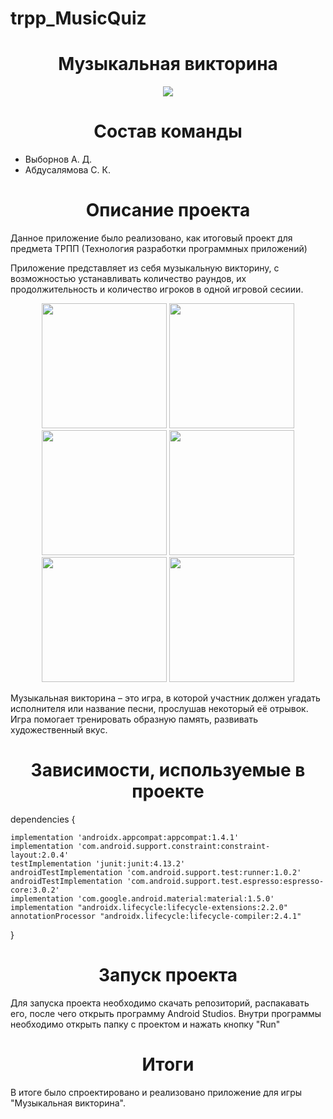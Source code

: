 # trpp_MusicQuiz
<h1 align="center">Музыкальная викторина</h1>
<p align="center">
<img src="https://img.shields.io/badge/version-1.0.0-darkblue">
</p>

<h1 align="center">Состав команды</h1>
<ul>
    <li>Выборнов А. Д.</li>
    <li>Абдусалямова С. К.</li>
</ul>

<h1 align="center">Описание проекта</h1>

<p>Данное приложение было реализовано, как итоговый проект для предмета ТРПП (Технология разработки программных приложений)</p>

<p>Приложение представляет из себя музыкальную викторину, с возможностью устанавливать количество раундов, их продолжительность и количество игроков в одной игровой сесиии.</p>
<p align="center"><img width="200" src="img/1.jpg"> <img width="200" src="img/2.jpg"> <img width="200" src="img/3.jpg"> <img width="200" src="img/4.jpg"> 
<img width="200" src="img/5.jpg"> <img width="200" src="img/6.jpg">
</p>

<p>Музыкальная викторина – это игра, в которой участник должен угадать исполнителя или название песни, прослушав некоторый её отрывок.  Игра помогает тренировать образную память, развивать художественный вкус. </p>





<h1 align="center">Зависимости, используемые в проекте</h1>
<p>dependencies {
    
    
    implementation 'androidx.appcompat:appcompat:1.4.1'
    implementation 'com.android.support.constraint:constraint-layout:2.0.4'
    testImplementation 'junit:junit:4.13.2'
    androidTestImplementation 'com.android.support.test:runner:1.0.2'
    androidTestImplementation 'com.android.support.test.espresso:espresso-core:3.0.2'
    implementation 'com.google.android.material:material:1.5.0'
    implementation "androidx.lifecycle:lifecycle-extensions:2.2.0"
    annotationProcessor "androidx.lifecycle:lifecycle-compiler:2.4.1"
}</p>
<h1 align="center">Запуск проекта</h1>

<p>Для запуска проекта необходимо скачать репозиторий, распакавать его, после чего открыть программу Android Studios. Внутри программы необходимо открыть папку с проектом и нажать кнопку "Run"</p>

<h1 align="center"> Итоги </h1>

<p>В итоге было спроектировано и реализовано приложение для игры "Музыкальная викторина".</p>
